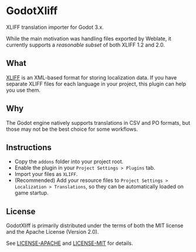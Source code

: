 # GodotXliff

XLIFF translation importer for Godot 3.x.

While the main motivation was handling files exported by Weblate,
it currently supports a _reasonable subset_ of both XLIFF 1.2 and 2.0.

## What

[XLIFF](https://en.wikipedia.org/wiki/XLIFF) is an XML-based format for storing localization data. If you have separate XLIFF files for each language in your project, this plugin can help you use them.

## Why

The Godot engine natively supports translations in CSV and PO formats,
but those may not be the best choice for some workflows.

## Instructions

- Copy the `addons` folder into your project root.
- Enable the plugin in your `Project Settings > Plugins` tab.
- Import your files as `XLIFF`.
- (Recommended) Add your resource files to `Project Settings > Localization > Translations`, so they can be automatically loaded on game startup.

## License

GodotXliff is primarily distributed under the terms of both the MIT license and the Apache License (Version 2.0).

See [LICENSE-APACHE](addons/xliff/LICENSE-APACHE.txt) and [LICENSE-MIT](addons/xliff/LICENSE-MIT.txt) for details.
